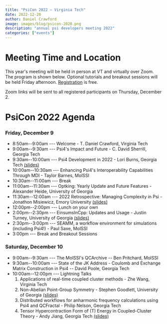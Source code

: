```yaml
---
title: "PsiCon 2022 — Virginia Tech"
date: 2022-12-20
author: Daniel Crawford
image: images/blog/psicon-2020.png
description: "annual psi developers meeting 2022"
categories: ["events"]
---
```


# Meeting Time and Location

This year's meeting will be held in person at VT and virtually over Zoom.
The program is shown below.
Optional tutorials and breakout sessions will be held Friday afternoon.
[Registration](https://forms.gle/Wi2mV3KxzJzLQc619) is free.

Zoom links will be sent to all registered participants on Thursday, December 2.

# PsiCon 2022 Agenda

### Friday, December 9

- 8:50am--9:00am --- Welcome - T. Daniel Crawford, Virginia Tech
- 9:00am--9:30am --- Psi4's Impact and Future - C. David Sherrill, Georgia Tech
- 9:30am--10:00am --- Psi4 Development in 2022 - Lori Burns, Georgia Tech [(slides)](https://github.com/psi4/PsiCon2020/blob/master/PsiCon2022/LoriBurns-psicon-2022-overview.pdf)
- 10:00am--10:30am --- Enhancing Psi4's Interoperability Capabilities Through MDI - Taylor Barnes, MolSSI
- 10:30am--11:00am --- Break
- 11:00am--11:30am --- Optking: Yearly Update and Future Features - Alexander Heide, University of Georgia
- 11:30am--12:00am --- 2022 Retrospective: Managing Complexity in Psi - Jonathon Misiewicz, Emory University [(slides)](https://github.com/psi4/PsiCon2020/blob/master/PsiCon2022/JonathonMisiewicz-Psicon-2022-Retrospective.pdf)
- 12:00pm--2:00pm --- Lunch on your own
- 2:00pm--2:30pm --- EinsumsInCpp: Updates and Usage - Justin Turney, University of Georgia [(slides)](https://github.com/psi4/PsiCon2020/blob/master/PsiCon2022/JustinTurney-EinsumsInCpp.pdf)
- 2:30pm--3:00pm --- SEAMM, a workflow environment for simulations (including Psi4!) - Paul Saxe, MolSSI
- 3:00pm --- Break and Breakout Sessions

### Saturday, December 10

- 9:00am--9:30am --- The MolSSI's QCArchive -- Ben Pritchard, MolSSI
- 9:30am--10:00am --- State of the JK Address - Coulomb and Exchange Matrix Construction in Psi4 -- David Poole, Georgia Tech
- 10:00am--12:00pm --- Lightning Talks
  1. Applications of real-time coupled cluster methods - Zhe Wang, Virginia Tech
  1. Non-Abelian Point-Group Symmetry - Stephen Goodlett, University of Georgia [(slides)](https://github.com/psi4/PsiCon2020/blob/master/PsiCon2022/StephenGoodlett_Symmetry_PsiCon2022.pdf)
  1. Distributed workflows for anharmonic frequency calculations using Psi4 and QCFractal - Philip Nelson, Georgia Tech
  1. Tensor Hypercontraction Form of (T) Energy in Coupled-Cluster Theory - Andy Jiang, Georgia Tech [(slides)](https://github.com/psi4/PsiCon2020/blob/master/PsiCon2022/THC_CCSD_T_Presentation_PsiCon_22.pdf)

